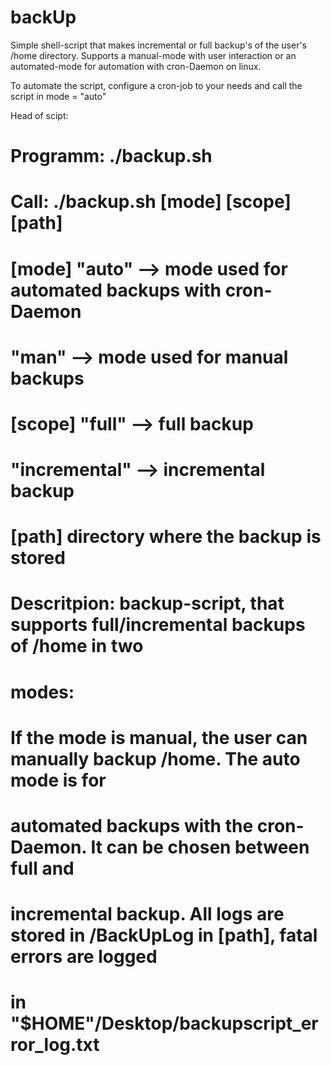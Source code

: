# backUp

Simple shell-script that makes incremental or full backup's of the user's /home directory. 
Supports a manual-mode with user interaction or an automated-mode for automation
with cron-Daemon on linux.

To automate the script, configure a cron-job to your needs and call the script
in mode = "auto"

Head of scipt:
# Programm: ./backup.sh
# Call: ./backup.sh [mode] [scope] [path]
# [mode]  "auto" --> mode used for automated backups with cron-Daemon
#         "man" --> mode used for manual backups
# [scope] "full" --> full backup
#         "incremental" --> incremental backup
# [path]  directory where the backup is stored
#
# Descritpion: backup-script, that supports full/incremental backups of /home in two  
# modes:
# If the mode is manual, the user can manually backup /home. The auto mode is for 
# automated backups with the cron-Daemon. It can be chosen between full and
# incremental backup. All logs are stored in /BackUpLog in [path], fatal errors are logged
# in "$HOME"/Desktop/backupscript_error_log.txt

